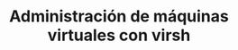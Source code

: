 ---
title: Administración de máquinas virtuales con virsh
menu:
  sidebar:
    name: Administrar con virsh
    identifier: administrar-virsh
    parent: gestion-maquinas-kvm
    weight: 3
---